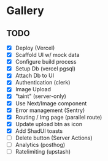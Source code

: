 # Gallery

## TODO

- [x] Deploy (Vercel)
- [x] Scaffold UI w/ mock data
- [x] Configure build process
- [x] Setup Db (vercel pgsql)
- [x] Attach Db to UI
- [x] Authentication (clerk)
- [x] Image Upload
- [x] "taint" (server-only)
- [x] Use Next/Image component
- [x] Error management (Sentry)
- [x] Routing / Img page (parallel route)
- [x] Update upload btn as icon
- [x] Add ShadUI toasts
- [ ] Delete button (Server Actions)
- [ ] Analytics (posthog)
- [ ] Ratelimiting (upstash)

